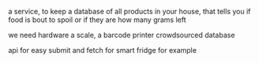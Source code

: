 a service, to keep a database of all products in your house,
that tells you if food is bout to spoil or if they are how many grams left

we need hardware
  a scale, 
  a barcode printer
  crowdsourced database
  
api for easy submit and fetch for smart fridge for example